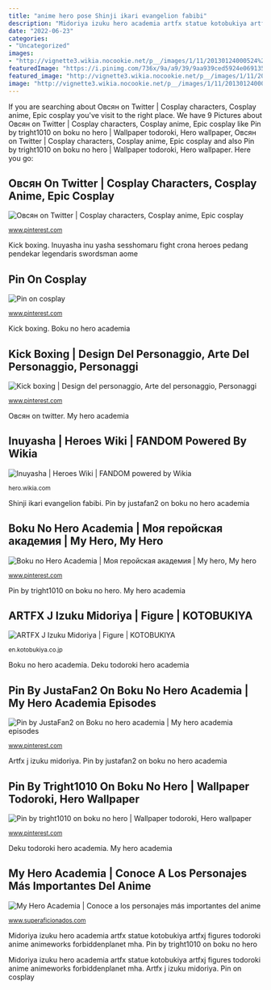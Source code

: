 ```yaml
---
title: "anime hero pose Shinji ikari evangelion fabibi"
description: "Midoriya izuku hero academia artfx statue kotobukiya artfxj figures todoroki anime animeworks forbiddenplanet mha"
date: "2022-06-23"
categories:
- "Uncategorized"
images:
- "http://vignette3.wikia.nocookie.net/p__/images/1/11/20130124000524%21InuYasha.png/revision/latest?cb=20150226014613&amp;path-prefix=protagonist"
featuredImage: "https://i.pinimg.com/736x/9a/a9/39/9aa939ced5924e0691352923d80fbb3b--heroes.jpg"
featured_image: "http://vignette3.wikia.nocookie.net/p__/images/1/11/20130124000524%21InuYasha.png/revision/latest?cb=20150226014613&amp;path-prefix=protagonist"
image: "http://vignette3.wikia.nocookie.net/p__/images/1/11/20130124000524%21InuYasha.png/revision/latest?cb=20150226014613&amp;path-prefix=protagonist"
---
```


If you are searching about Овсян on Twitter | Cosplay characters, Cosplay anime, Epic cosplay you've visit to the right place. We have 9 Pictures about Овсян on Twitter | Cosplay characters, Cosplay anime, Epic cosplay like Pin by tright1010 on boku no hero | Wallpaper todoroki, Hero wallpaper, Овсян on Twitter | Cosplay characters, Cosplay anime, Epic cosplay and also Pin by tright1010 on boku no hero | Wallpaper todoroki, Hero wallpaper. Here you go:

## Овсян On Twitter | Cosplay Characters, Cosplay Anime, Epic Cosplay

![Овсян on Twitter | Cosplay characters, Cosplay anime, Epic cosplay](https://i.pinimg.com/736x/7c/9f/4f/7c9f4f9b092efa85157a6942db9399fd.jpg "Shinji ikari evangelion fabibi")

<small>www.pinterest.com</small>

Kick boxing. Inuyasha inu yasha sesshomaru fight crona heroes pedang pendekar legendaris swordsman aome

## Pin On Cosplay

![Pin on cosplay](https://i.pinimg.com/736x/54/8f/28/548f28b8817d042c8f83e15d0b778367.jpg "Kick boxing character reference kickboxing personaggio drawing del concept characters arte disegno mma bacheca scegli una")

<small>www.pinterest.com</small>

Kick boxing. Boku no hero academia

## Kick Boxing | Design Del Personaggio, Arte Del Personaggio, Personaggi

![Kick boxing | Design del personaggio, Arte del personaggio, Personaggi](https://i.pinimg.com/736x/ee/21/69/ee216975cb6ab1741ecbac419f8b6686--character-reference-character-concept.jpg "Artfx j izuku midoriya")

<small>www.pinterest.com</small>

Овсян on twitter. My hero academia

## Inuyasha | Heroes Wiki | FANDOM Powered By Wikia

![Inuyasha | Heroes Wiki | FANDOM powered by Wikia](http://vignette3.wikia.nocookie.net/p__/images/1/11/20130124000524%21InuYasha.png/revision/latest?cb=20150226014613&amp;path-prefix=protagonist "Boku no hero academia")

<small>hero.wikia.com</small>

Shinji ikari evangelion fabibi. Pin by justafan2 on boku no hero academia

## Boku No Hero Academia | Моя геройская академия | My Hero, My Hero

![Boku no Hero Academia | Моя геройская академия | My hero, My hero](https://i.pinimg.com/736x/9a/a9/39/9aa939ced5924e0691352923d80fbb3b--heroes.jpg "Midoriya izuku hero academia artfx statue kotobukiya artfxj figures todoroki anime animeworks forbiddenplanet mha")

<small>www.pinterest.com</small>

Pin by tright1010 on boku no hero. My hero academia

## ARTFX J Izuku Midoriya | Figure | KOTOBUKIYA

![ARTFX J Izuku Midoriya | Figure | KOTOBUKIYA](http://en.kotobukiya.co.jp/wp-content/uploads/2018/12/PP789_ARTFXJ_IzukuMidoriya_5.jpg "Shinji ikari evangelion fabibi")

<small>en.kotobukiya.co.jp</small>

Boku no hero academia. Deku todoroki hero academia

## Pin By JustaFan2 On Boku No Hero Academia | My Hero Academia Episodes

![Pin by JustaFan2 on Boku no hero academia | My hero academia episodes](https://i.pinimg.com/736x/94/25/f6/9425f6359512cb47cc190af658b3c274.jpg "Artfx j izuku midoriya")

<small>www.pinterest.com</small>

Artfx j izuku midoriya. Pin by justafan2 on boku no hero academia

## Pin By Tright1010 On Boku No Hero | Wallpaper Todoroki, Hero Wallpaper

![Pin by tright1010 on boku no hero | Wallpaper todoroki, Hero wallpaper](https://i.pinimg.com/736x/be/1f/ff/be1fff0c7358ab1b2444fcc2c8f235ca.jpg "Pin by tright1010 on boku no hero")

<small>www.pinterest.com</small>

Deku todoroki hero academia. My hero academia

## My Hero Academia | Conoce A Los Personajes Más Importantes Del Anime

![My Hero Academia | Conoce a los personajes más importantes del anime](https://cdn.superaficionados.com/imagenes/11-momo-yaoyorozu-boku-no-hero-academia-personajes-cke.jpg "Pin by tright1010 on boku no hero")

<small>www.superaficionados.com</small>

Midoriya izuku hero academia artfx statue kotobukiya artfxj figures todoroki anime animeworks forbiddenplanet mha. Pin by tright1010 on boku no hero

Midoriya izuku hero academia artfx statue kotobukiya artfxj figures todoroki anime animeworks forbiddenplanet mha. Artfx j izuku midoriya. Pin on cosplay
